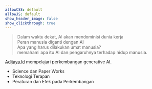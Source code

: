 ```yaml
---
allowCSS: default
allowJS: default
show_header_image: false
show_clickthrough: true
---
```


> Dalam waktu dekat, AI akan mendominisi dunia kerja  
> Peran manusia diganti dengan AI  
> Apa yang harus dilakukan umat manusia?  
> memahami apa itu AI dan pengaruhnya terhadap hidup manusia. 

[Adijaya.Id](http://adijaya.id) mempelajari perkembangan generative AI.
 
*  Science dan Paper Works  
*  Teknologi Terapan 
*  Peraturan dan Efek pada Perkembangan 

